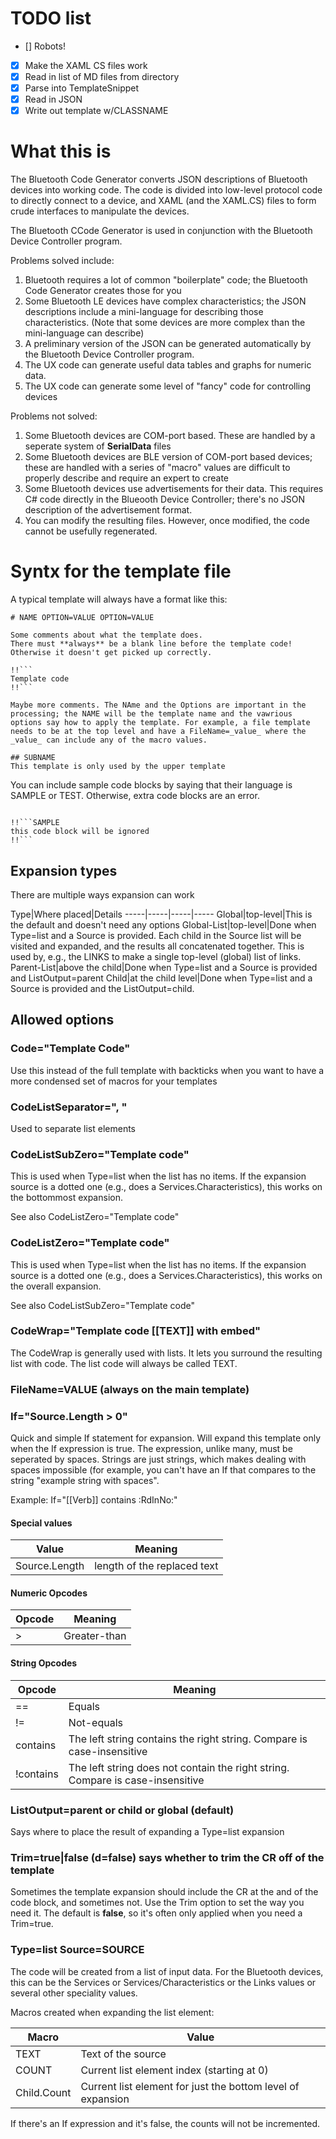 ﻿# TODO list

- [] Robots!
- [x] Make the XAML CS files work
- [x] Read in list of MD files from  directory
- [x] Parse into TemplateSnippet
- [x] Read in JSON
- [x] Write out template w/CLASSNAME

# What this is

The Bluetooth Code Generator converts JSON descriptions of Bluetooth devices into working code. The code is divided into low-level protocol code to directly connect to a device, and XAML (and the XAML.CS) files to form crude interfaces to manipulate the devices.

The Bluetooth CCode Generator is used in conjunction with the Bluetooth Device Controller program.

Problems solved include:

1. Bluetooth requires a lot of common "boilerplate" code; the Bluetooth Code Generator creates those for you
2. Some Bluetooth LE devices have complex characteristics; the JSON descriptions include a mini-language for describing those characteristics. (Note that some devices are more complex than the mini-language can describe)
3. A preliminary version of the JSON can be generated automatically by the Bluetooth Device Controller program.
4. The UX code can generate useful data tables and graphs for numeric data. 
5. The UX code can generate some level of "fancy" code for controlling devices

Problems not solved:
1. Some Bluetooth devices are COM-port based. These are handled by a seperate system of **SerialData** files
2. Some Bluetooth devices are BLE version of COM-port based devices; these are handled with a series of "macro" values are difficult to properly describe and require an expert to create
3. Some Bluetooth devices use advertisements for their data. This requires C# code directly in the Blueooth Device Controller; there's no JSON description of the advertisement format.
4. You can modify the resulting files. However, once modified, the code cannot be usefully regenerated.

# Syntx for the template file

A typical template will always have a format  like this:

```
# NAME OPTION=VALUE OPTION=VALUE

Some comments about what the template does.
There must **always** be a blank line before the template code! Otherwise it doesn't get picked up correctly.

!!```
Template code
!!```

Maybe more comments. The NAme and the Options are important in the processing; the NAME will be the template name and the vawrious options say how to apply the template. For example, a file template needs to be at the top level and have a FileName=_value_ where the _value_ can include any of the macro values.

## SUBNAME
This template is only used by the upper template

```

You can include sample code blocks by saying that their language is SAMPLE or TEST. Otherwise, extra code blocks are an error.

```

!!```SAMPLE
this code block will be ignored
!!```
```

## Expansion types

There are multiple ways expansion can work

Type|Where placed|Details
-----|-----|-----|-----
Global|top-level|This is the default and doesn't need any options
Global-List|top-level|Done when Type=list and a Source is provided. Each child in the Source list will be visited and expanded, and the results all concatenated together. This is used by, e.g., the LINKS to make a single top-level (global) list of links.
Parent-List|above the child|Done when Type=list and a Source is provided and ListOutput=parent
Child|at the child level|Done when Type=list and a Source is provided and the ListOutput=child. 

## Allowed options

### Code="Template Code"

Use this instead of the full template with backticks when you want to have a more condensed set of macros
for your templates

### CodeListSeparator=", "

Used to separate list elements

### CodeListSubZero="Template code"

This is used when Type=list when the list has no items. If the expansion source is a dotted one (e.g., does a Services.Characteristics), this works on the bottommost expansion. 

See also CodeListZero="Template code"

### CodeListZero="Template code"

This is used when Type=list when the list has no items. If the expansion source is a dotted one (e.g., does a Services.Characteristics), this works on the overall expansion. 

See also CodeListSubZero="Template code"


### CodeWrap="Template code [[TEXT]] with embed"

The CodeWrap is generally used with lists. It lets you surround the resulting list with code. The list code will always be called TEXT.

### FileName=VALUE (always on the main template)

### If="Source.Length > 0"

Quick and simple If statement for expansion. Will expand this template only when the If expression is true. The expression, unlike many, must be seperated by spaces. Strings are just strings, which makes dealing with spaces impossible (for example, you can't have an If that compares to the string "example string with spaces".

Example: If="[[Verb]] contains :RdInNo:"

#### Special values

Value|Meaning
-----|-----
Source.Length|length of the replaced text


#### Numeric Opcodes

Opcode|Meaning
----|----
\>|Greater-than

#### String Opcodes

Opcode|Meaning
----|----
==|Equals
!=|Not-equals
contains|The left string contains the right string. Compare is case-insensitive
!contains|The left string does not contain the right string. Compare is case-insensitive

### ListOutput=parent or child or global (default)

Says where to place the result of expanding a Type=list expansion


### Trim=true|false (d=false) says whether to trim the CR off of the template

Sometimes the template expansion should include the CR at the and of the code block, and sometimes not. Use the Trim option to set the way you need it. The default is **false**, so it's often only applied when you need a Trim=true. 

### Type=list Source=SOURCE

The code will be created from a list of input data. For the Bluetooth devices, this can be 
the Services or Services/Characteristics or the Links values or several other speciality values.

Macros created when expanding the list element:

Macro|Value
-----|-----
TEXT|Text of the source
COUNT|Current list element index (starting at 0)
Child.Count|Current list element for just the bottom level of expansion

If there's an If expression and it's false, the counts will not be incremented. 
